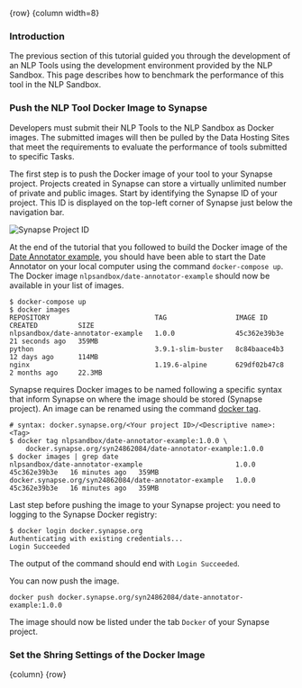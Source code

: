 <!-- markdownlint-disable-next-line first-line-h1 -->
{row}
{column width=8}

### Introduction

The previous section of this tutorial guided you through the development of an NLP Tools using the development environment provided by the NLP Sandbox. This page describes how to benchmark the performance of this tool in the NLP Sandbox.

### Push the NLP Tool Docker Image to Synapse

Developers must submit their NLP Tools to the NLP Sandbox as Docker images. The submitted images will then be pulled by the Data Hosting Sites that meet the requirements to evaluate the performance of tools submitted to specific Tasks.

The first step is to push the Docker image of your tool to your Synapse project. Projects created in Synapse can store a virtually unlimited number of private and public images. Start by identifying the Synapse ID of your project. This ID is displayed on the top-left corner of Synapse just below the navigation bar.

![Synapse Project ID]

At the end of the tutorial that you followed to build the Docker image of the [Date Annotator example], you should have been able to start the Date Annotator on your local computer using the command `docker-compose up`. The Docker image `nlpsandbox/date-annotator-example` should now be available in your list of images.

```console
$ docker-compose up
$ docker images
REPOSITORY                          TAG                 IMAGE ID       CREATED          SIZE
nlpsandbox/date-annotator-example   1.0.0               45c362e39b3e   21 seconds ago   359MB
python                              3.9.1-slim-buster   8c84baace4b3   12 days ago      114MB
nginx                               1.19.6-alpine       629df02b47c8   2 months ago     22.3MB
```

Synapse requires Docker images to be named following a specific syntax that inform Synapse on where the image should be stored (Synapse project). An image can be renamed using the command [docker tag].

```console
# syntax: docker.synapse.org/<Your project ID>/<Descriptive name>:<Tag>
$ docker tag nlpsandbox/date-annotator-example:1.0.0 \
    docker.synapse.org/syn24862084/date-annotator-example:1.0.0
$ docker images | grep date
nlpsandbox/date-annotator-example                       1.0.0               45c362e39b3e   16 minutes ago   359MB
docker.synapse.org/syn24862084/date-annotator-example   1.0.0               45c362e39b3e   16 minutes ago   359MB
```

Last step before pushing the image to your Synapse project: you need to logging to the Synapse Docker registry:

```console
$ docker login docker.synapse.org
Authenticating with existing credentials...
Login Succeeded
```

The output of the command should end with `Login Succeeded`.

You can now push the image.

```console
docker push docker.synapse.org/syn24862084/date-annotator-example:1.0.0
```

The image should now be listed under the tab `Docker` of your Synapse project.

### Set the Shring Settings of the Docker Image



{column}
{row}

<!-- Links -->

[Date Annotator example]: https://github.com/nlpsandbox/date-annotator-example
[docker tag]: https://docs.docker.com/engine/reference/commandline/tag/

<!-- Images -->

[Synapse Project ID]: https://github.com/nlpsandbox/nlpsandbox-website-synapse/raw/staging/images/tools/synapse-project-id.png
